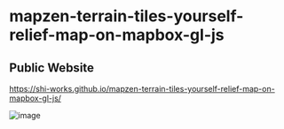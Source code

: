 # mapzen-terrain-tiles-yourself-relief-map-on-mapbox-gl-js
## Public Website
https://shi-works.github.io/mapzen-terrain-tiles-yourself-relief-map-on-mapbox-gl-js/

![image](https://github.com/shi-works/mapzen-terrain-tiles-yourself-relief-map-on-mapbox-gl-js/assets/71203808/f3ad886b-c849-45ea-bcac-71645b742cce)
